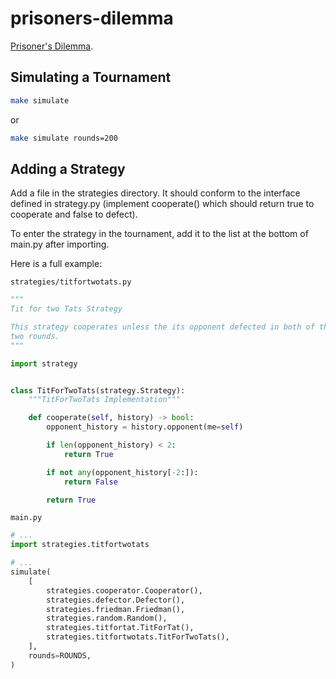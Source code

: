 # prisoners-dilemma

[Prisoner's Dilemma](https://en.wikipedia.org/wiki/Prisoner%27s_dilemma).

## Simulating a Tournament

```sh
make simulate
```

or 

```sh
make simulate rounds=200
```

## Adding a Strategy

Add a file in the strategies directory. It should conform to the interface defined in
strategy.py (implement cooperate() which should return true to cooperate and false to defect).

To enter the strategy in the tournament, add it to the list at the bottom of main.py
after importing.

Here is a full example:

`strategies/titfortwotats.py`
```python
"""
Tit for two Tats Strategy

This strategy cooperates unless the its opponent defected in both of the most recent
two rounds.
"""

import strategy


class TitForTwoTats(strategy.Strategy):
    """TitForTwoTats Implementation"""

    def cooperate(self, history) -> bool:
        opponent_history = history.opponent(me=self)

        if len(opponent_history) < 2:
            return True

        if not any(opponent_history[-2:]):
            return False

        return True
```

`main.py`
```python
# ...
import strategies.titfortwotats

# ...
simulate(
    [
        strategies.cooperator.Cooperator(),
        strategies.defector.Defector(),
        strategies.friedman.Friedman(),
        strategies.random.Random(),
        strategies.titfortat.TitForTat(),
        strategies.titfortwotats.TitForTwoTats(),
    ],
    rounds=ROUNDS,
)
```
